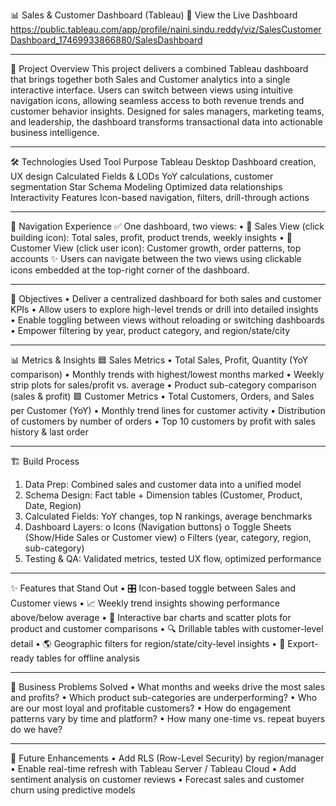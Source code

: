📊 Sales & Customer Dashboard (Tableau)
🔗 View the Live Dashboard
https://public.tableau.com/app/profile/naini.sindu.reddy/viz/SalesCustomerDashboard_17469933866880/SalesDashboard
________________________________________
📖 Project Overview
This project delivers a combined Tableau dashboard that brings together both Sales and Customer analytics into a single interactive interface. Users can switch between views using intuitive navigation icons, allowing seamless access to both revenue trends and customer behavior insights.
Designed for sales managers, marketing teams, and leadership, the dashboard transforms transactional data into actionable business intelligence.
________________________________________
🛠️ Technologies Used
Tool	Purpose
Tableau Desktop	Dashboard creation, UX design
Calculated Fields & LODs	YoY calculations, customer segmentation
Star Schema Modeling	Optimized data relationships
Interactivity Features	Icon-based navigation, filters, drill-through actions
________________________________________
🧭 Navigation Experience
✅ One dashboard, two views:
•	🏢 Sales View (click building icon): Total sales, profit, product trends, weekly insights
•	👥 Customer View (click user icon): Customer growth, order patterns, top accounts
✨ Users can navigate between the two views using clickable icons embedded at the top-right corner of the dashboard.
________________________________________
🔑 Objectives
•	Deliver a centralized dashboard for both sales and customer KPIs
•	Allow users to explore high-level trends or drill into detailed insights
•	Enable toggling between views without reloading or switching dashboards
•	Empower filtering by year, product category, and region/state/city
________________________________________
📊 Metrics & Insights
🟦 Sales Metrics
•	Total Sales, Profit, Quantity (YoY comparison)
•	Monthly trends with highest/lowest months marked
•	Weekly strip plots for sales/profit vs. average
•	Product sub-category comparison (sales & profit)
🟩 Customer Metrics
•	Total Customers, Orders, and Sales per Customer (YoY)
•	Monthly trend lines for customer activity
•	Distribution of customers by number of orders
•	Top 10 customers by profit with sales history & last order
________________________________________
🏗️ Build Process
1.	Data Prep: Combined sales and customer data into a unified model
2.	Schema Design: Fact table + Dimension tables (Customer, Product, Date, Region)
3.	Calculated Fields: YoY changes, top N rankings, average benchmarks
4.	Dashboard Layers:
o	Icons (Navigation buttons)
o	Toggle Sheets (Show/Hide Sales or Customer view)
o	Filters (year, category, region, sub-category)
5.	Testing & QA: Validated metrics, tested UX flow, optimized performance
________________________________________
✨ Features that Stand Out
•	🎛️ Icon-based toggle between Sales and Customer views
•	📈 Weekly trend insights showing performance above/below average
•	🧩 Interactive bar charts and scatter plots for product and customer comparisons
•	🔍 Drillable tables with customer-level detail
•	🌎 Geographic filters for region/state/city-level insights
•	🧾 Export-ready tables for offline analysis
________________________________________
💼 Business Problems Solved
•	What months and weeks drive the most sales and profits?
•	Which product sub-categories are underperforming?
•	Who are our most loyal and profitable customers?
•	How do engagement patterns vary by time and platform?
•	How many one-time vs. repeat buyers do we have?
________________________________________
🚀 Future Enhancements
•	Add RLS (Row-Level Security) by region/manager
•	Enable real-time refresh with Tableau Server / Tableau Cloud
•	Add sentiment analysis on customer reviews
•	Forecast sales and customer churn using predictive models

